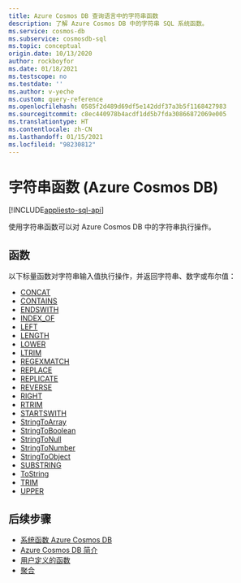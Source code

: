 ```yaml
---
title: Azure Cosmos DB 查询语言中的字符串函数
description: 了解 Azure Cosmos DB 中的字符串 SQL 系统函数。
ms.service: cosmos-db
ms.subservice: cosmosdb-sql
ms.topic: conceptual
origin.date: 10/13/2020
author: rockboyfor
ms.date: 01/18/2021
ms.testscope: no
ms.testdate: ''
ms.author: v-yeche
ms.custom: query-reference
ms.openlocfilehash: 0585f2d489d69df5e142ddf37a3b5f1168427983
ms.sourcegitcommit: c8ec440978b4acdf1dd5b7fda30866872069e005
ms.translationtype: HT
ms.contentlocale: zh-CN
ms.lasthandoff: 01/15/2021
ms.locfileid: "98230812"
---
```

# <a name="string-functions-azure-cosmos-db"></a>字符串函数 (Azure Cosmos DB)
[!INCLUDE[appliesto-sql-api](includes/appliesto-sql-api.md)]

使用字符串函数可以对 Azure Cosmos DB 中的字符串执行操作。

## <a name="functions"></a>函数

以下标量函数对字符串输入值执行操作，并返回字符串、数字或布尔值：

* [CONCAT](sql-query-concat.md)
* [CONTAINS](sql-query-contains.md)
* [ENDSWITH](sql-query-endswith.md)
* [INDEX_OF](sql-query-index-of.md)
* [LEFT](sql-query-left.md)
* [LENGTH](sql-query-length.md)
* [LOWER](sql-query-lower.md)
* [LTRIM](sql-query-ltrim.md)
* [REGEXMATCH](sql-query-regexmatch.md)
* [REPLACE](sql-query-replace.md)
* [REPLICATE](sql-query-replicate.md)
* [REVERSE](sql-query-reverse.md)
* [RIGHT](sql-query-right.md)
* [RTRIM](sql-query-rtrim.md)
* [STARTSWITH](sql-query-startswith.md)
* [StringToArray](sql-query-stringtoarray.md)
* [StringToBoolean](sql-query-stringtoboolean.md)
* [StringToNull](sql-query-stringtonull.md)
* [StringToNumber](sql-query-stringtonumber.md)
* [StringToObject](sql-query-stringtoobject.md)
* [SUBSTRING](sql-query-substring.md)
* [ToString](sql-query-tostring.md)
* [TRIM](sql-query-trim.md)
* [UPPER](sql-query-upper.md)

## <a name="next-steps"></a>后续步骤

- [系统函数 Azure Cosmos DB](sql-query-system-functions.md)
- [Azure Cosmos DB 简介](introduction.md)
- [用户定义的函数](sql-query-udfs.md)
- [聚合](sql-query-aggregate-functions.md)

<!-- Update_Description: update meta properties, wording update, update link -->